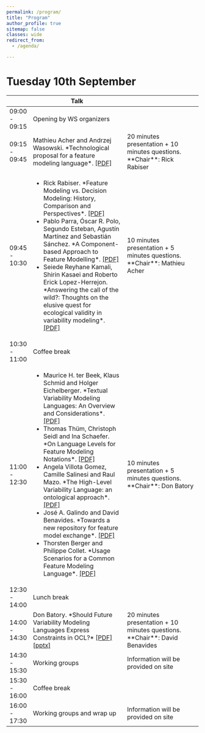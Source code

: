 ```yaml
---
permalink: /program/
title: "Program"
author_profile: true
sitemap: false
classes: wide
redirect_from: 
  - /agenda/

---
```


# Tuesday 10th September

<table>
<colgroup>
	<col width="10%" />
	<col width="50%" />
	<col width="40%" />
</colgroup>
<thead>
<tr class="header">
	<th></th>
	<th>Talk</th>
	<th></th>
</tr>
</thead>
<tbody>
<tr>
	<td markdown="span">09:00 - 09:15</td>
	<td markdown="span">Opening by WS organizers</td>
	<td></td>
</tr>
<tr>
	<td markdown="span">09:15 - 09:45</td>
	<td markdown="span">Mathieu Acher and Andrzej Wasowski. *Technological proposal for a feature modeling language*.
	<a markdown="span" href="../assets/modevar/slides/11_acher-presentation.pdf"> [PDF] </a>
	</td>
	<td markdown="span">20 minutes presentation + 10 minutes questions. **Chair**: Rick Rabiser</td>
</tr>
<tr>
	<td markdown="span">09:45 - 10:30</td>
	<td><ul>
		<li markdown="span">Rick Rabiser. *Feature Modeling vs. Decision Modeling: History, Comparison and Perspectives*. 
		<a markdown="span" href="../assets/modevar/slides/02_rabiser-presentation.pdf"> [PDF] </a>
		</li>
		<li markdown="span">Pablo Parra, Óscar R. Polo, Segundo Esteban, Agustín Martínez and Sebastián Sánchez. *A Component-based Approach to Feature Modelling*.
		<a markdown="span" href="../assets/modevar/slides/05_parra-presentation.pdf"> [PDF] </a>
		</li>
		<li markdown="span">Seiede Reyhane Kamali, Shirin Kasaei and Roberto Erick Lopez-Herrejon. *Answering the call of the wild?: Thoughts on the elusive quest for ecological validity in variability modeling*. 
		<a markdown="span" href="../assets/modevar/slides/03_kamali-presentation.pdf"> [PDF] </a>
		</li>
	</ul></td>
	<td markdown="span">10 minutes presentation + 5 minutes questions. **Chair**: Mathieu Acher</td>
</tr>
<tr>
	<td markdown="span">10:30 - 11:00</td>
	<td markdown="span">Coffee break</td>
	<td></td>
</tr>
<tr>
	<td markdown="span">11:00 - 12:30</td>
	<td><ul>
		<li markdown="span">Maurice H. ter Beek, Klaus Schmid and Holger Eichelberger. *Textual Variability Modeling Languages: An Overview and Considerations*. 
		<a markdown="span" href="../assets/modevar/slides/01_terbeek-presentation.pdf"> [PDF] </a>
		</li>
		<li markdown="span">Thomas Thüm, Christoph Seidl and Ina Schaefer. *On Language Levels for Feature Modeling Notations*. 
		<a markdown="span" href="../assets/modevar/slides/07_thuem-presentation.pdf"> [PDF] </a>
		</li>
		<li markdown="span">Angela Villota Gomez, Camille Salinesi and Raul Mazo. *The High-Level Variability Language: an ontological approach*. 
		<a markdown="span" href="../assets/modevar/slides/04_villota-presentation.pdf"> [PDF] </a>
		</li>
		<li markdown="span">José A. Galindo and David Benavides. *Towards a new repository for feature model exchange*. 
		<a markdown="span" href="../assets/modevar/slides/08_galindo-presentation.pdf"> [PDF] </a>
		</li>
		<li markdown="span">Thorsten Berger and Philippe Collet. *Usage Scenarios for a Common Feature Modeling Language*.
		<a markdown="span" href="../assets/modevar/slides/06_berger-presentation.pdf"> [PDF] </a>
		</li>
	</ul></td>
	<td markdown="span">10 minutes presentation + 5 minutes questions. **Chair**: Don Batory  </td>
</tr>
<tr>
	<td markdown="span">12:30 - 14:00</td>
	<td markdown="span">Lunch break</td>
	<td></td>
</tr>
<tr>
	<td markdown="span">14:00 - 14:30</td>
	<td markdown="span">Don Batory. *Should Future Variability Modeling Languages Express Constraints in OCL?*
	<a markdown="span" href="../assets/modevar/slides/10_batory-presentation.pdf"> [PDF]</a>
	<a markdown="span" href="../assets/modevar/slides/10_batory-presentation.pptx"> [pptx]</a>
	</td>
	<td markdown="span">20 minutes presentation + 10 minutes questions. **Chair**: David Benavides</td>
</tr>
<tr>
	<td markdown="span">14:30 - 15:30</td>
	<td markdown="span">Working groups</td>
	<td markdown="span">Information will be provided on site</td>
</tr>
<tr>
	<td markdown="span">15:30 - 16:00</td>
	<td markdown="span">Coffee break</td>
	<td></td>
</tr>
<tr>
	<td markdown="span">16:00 - 17:30</td>
	<td markdown="span">Working groups and wrap up</td>
	<td markdown="span">Information will be provided on site</td>
</tr>
</tbody>
</table>




